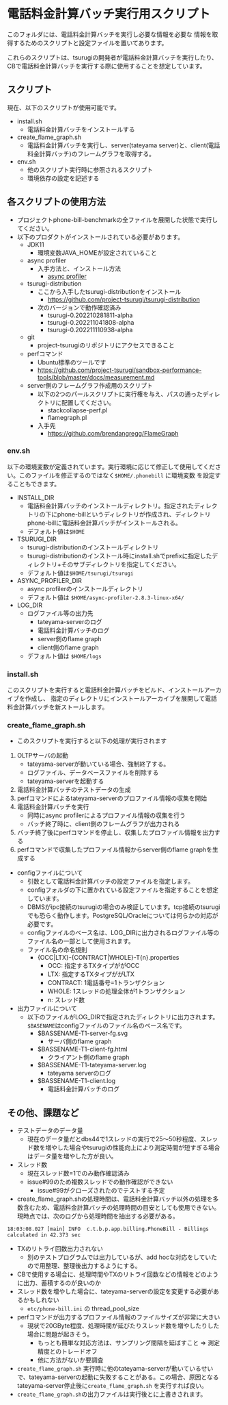 # 電話料金計算バッチ実行用スクリプト

このフォルダには、電話料金計算バッチを実行し必要な情報を必要な
情報を取得するためのスクリプトと設定ファイルを置いてあります。

これらのスクリプトは、tsurugiの開発者が電話料金計算バッチを実行したり、
CBで電話料金計算バッチを実行する際に使用することを想定しています。


## スクリプト

現在、以下のスクリプトが使用可能です。
* install.sh
  * 電話料金計算バッチをインストールする
* create_flame_graph.sh
  * 電話料金計算バッチを実行し、server(tateyama server)と、client(電話料金計算バッチ)のフレームグラフを取得する。
* env.sh
  * 他のスクリプト実行時に参照されるスクリプト
  * 環境依存の設定を記述する

## 各スクリプトの使用方法

* プロジェクトphone-bill-benchmarkの全ファイルを展開した状態で実行してください。
* 以下のプロダクトがインストールされている必要があります。
  * JDK11
    * 環境変数JAVA_HOMEが設定されていること
  * async profiler
    * 入手方法と、インストール方法
      * [async profiler](https://github.com/jvm-profiling-tools/async-profiler)
  * tsurugi-distribution
    * ここから入手したtsurugi-distributionをインストール
      * https://github.com/project-tsurugi/tsurugi-distribution
    * 次のバージョンで動作確認済み
      * tsurugi-0.202210281811-alpha
      * tsurugi-0.202211041808-alpha
      * tsurugi-0.202211110938-alpha
  * git
    * project-tsurugiのリポジトリにアクセスできること
  * perfコマンド
    * Ubuntu標準のツールです
    * https://github.com/project-tsurugi/sandbox-performance-tools/blob/master/docs/measurement.md
  * server側のフレームグラフ作成用のスクリプト
    * 以下の2つのパールスクリプトに実行権を与え、パスの通ったディレクトリに配置してください。
      * stackcollapse-perf.pl
      * flamegraph.pl
    * 入手先
      * https://github.com/brendangregg/FlameGraph

### env.sh

以下の環境変数が定義されています。実行環境に応じて修正して使用してください。このファイルを修正するのではなく`$HOME/.phonebill` に環境変数
を設定することもできます。

* INSTALL_DIR
  * 電話料金計算バッチのインストールディレクトリ。指定されたディレクトリの下にphone-billというディレクトリが作成され、ディレクトリphone-billに電話料金計算バッチがインストールされる。
  * デフォルト値は`$HOME`
* TSURUGI_DIR
  * tsurugi-distributionのインストールディレクトリ
  * tsurugi-distributionのインストール時にinstall.shでprefixに指定したディレクトリ+そのサブディレクトリを指定してください。
  * デフォルト値は`$HOME/tsurugi/tsurugi`
* ASYNC_PROFILER_DIR
  * async profilerのインストールディレクトリ
  * デフォルト値は `$HOME/async-profiler-2.8.3-linux-x64/`
* LOG_DIR
  * ログファイル等の出力先
    * tateyama-serverのログ
    * 電話料金計算バッチのログ
    * server側のflame graph
    * client側のflame graph
  * デフォルト値は `$HOME/logs`

### install.sh

このスクリプトを実行すると電話料金計算バッチをビルド、インストールアーカイブを作成し、
指定のディレクトリにインストールアーカイブを展開して電話料金計算バッチを新ストールします。

### create_flame_graph.sh

* このスクリプトを実行すると以下の処理が実行されます

1. OLTPサーバの起動
    * tateyama-serverが動いている場合、強制終了する。
    * ログファイル、データベースファイルを削除する
    * tateyama-serverを起動する
1. 電話料金計算バッチのテストデータの生成
1. perfコマンドによるtateyama-serverのプロファイル情報の収集を開始
1. 電話料金計算バッチを実行
    * 同時にasync profilerによるプロファイル情報の収集を行う
    * バッチ終了時に、client側のフレームグラフが出力される
1. バッチ終了後にperfコマンドを停止し、収集したプロファイル情報を出力する
1. perfコマンドで収集したプロファイル情報からserver側のflame graphを生成する

* configファイルについて
  * 引数として電話料金計算バッチの設定ファイルを指定します。
  * configフォルダの下に置かれている設定ファイルを指定することを想定しています。
  * DBMSがipc接続のtsurugiの場合のみ検証しています。tcp接続のtsurugiでも恐らく動作します。PostgreSQL/Oracleについては何らかの対応が必要です。
  * configファイルのベース名は、LOG_DIRに出力されるログファイル等のファイル名の一部として使用されます。
  * ファイル名の命名規則
    * {OCC|LTX}-{CONTRACT|WHOLE}-T{n}.properties
      * OCC: 指定するTXタイプががOCC
      * LTX: 指定するTXタイプががLTX
      * CONTRACT: 1電話番号=1トランザクション
      * WHOLE: 1スレッドの処理全体が1トランザクション
      * n: スレッド数
* 出力ファイルについて
  * 以下のファイルがLOG_DIRで指定されたディレクトリに出力されます。`$BASENAME`はconfigファイルのファイル名のベース名です。
    * $BASSENAME-T1-server-fg.svg
      * サーバ側のflame graph
    * $BASSENAME-T1-client-fg.html
      * クライアント側のflame graph
    * $BASSENAME-T1-tateyama-server.log
      * tateyama serverのログ
    * $BASSENAME-T1-client.log
      * 電話料金計算バッチのログ
  
## その他、課題など

* テストデータのデータ量
  * 現在のデータ量だとdbs44で1スレッドの実行で25～50秒程度、スレッド数を増やした場合やtsurugiの性能向上により測定時間が短すぎる場合はデータ量を増やした方が良い。
* スレッド数
  * 現在スレッド数=1でのみ動作確認済み
  * issue#99のため複数スレッドでの動作確認ができない 
    * issue#99がクローズされたのでテストする予定
* create_flame_graph.shの処理時間は、電話料金計算バッチ以外の処理を多数含むため、電話料金計算バッチの処理時間の目安としても使用できない。現時点では、次のログから処理時間を抽出する必要がある。
```
18:03:08.027 [main] INFO  c.t.b.p.app.billing.PhoneBill - Billings calculated in 42.373 sec 
```
* TXのリトライ回数出力されない
  * 別のテストプログラムでは出力しているが、add hocな対応をしていたので用整理、整理後出力するようにする。
* CBで使用する場合に、処理時間やTXのリトライ回数などの情報をどのように出力、蓄積するのが良いのか
* スレッド数を増やした場合に、tateyama-serverの設定を変更する必要があるかもしれない
  * `etc/phone-bill.ini` の thread_pool_size
* perfコマンドが出力するプロファイル情報のファイルサイズが非常に大きい
  * 現状で20GByte程度、処理時間が延びたりスレッド数を増やしたりした場合に問題が起きそう。
    * もっとも簡単な対応方法は、サンプリング間隔を延ばすこと => 測定精度とのトレードオフ
    * 他に方法がないか要調査
* `create_flame_graph.sh` 実行時に他のtateyama-serverが動いているせいで、tateyama-serverの起動に失敗することがある。この場合、原因となるtateyama-server停止後に`create_flame_graph.sh` を実行すれば良い。
* `create_flame_graph.sh`の出力ファイルは実行後とに上書きされます。
